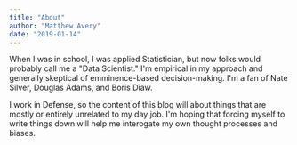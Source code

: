 ```yaml
---
title: "About"
author: "Matthew Avery"
date: "2019-01-14"
---
```


When I was in school, I was applied Statistician, but now folks would probably call me a "Data Scientist." I'm empirical in my approach and generally skeptical of emminence-based decision-making. I'm a fan of Nate Silver, Douglas Adams, and Boris Diaw. 

I work in Defense, so the content of this blog will about things that are mostly or entirely unrelated to my day job. I'm hoping that forcing myself to write things down will help me interogate my own thought processes and biases. 